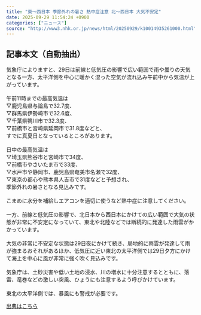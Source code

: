 ```yaml
---
title: "東～西日本 季節外れの暑さ 熱中症注意 北～西日本 大気不安定"
date: 2025-09-29 11:54:24 +0900
categories: ["ニュース"]
source: "http://www3.nhk.or.jp/news/html/20250929/k10014935261000.html"
---
```


## 記事本文（自動抽出）
<div><div class="body-text">
										<p>気象庁によりますと、29日は前線と低気圧の影響で広い範囲で雨や曇りの天気となる一方、太平洋側を中心に暖かく湿った空気が流れ込み午前中から気温が上がっています。<br><br>午前11時までの最高気温は<br>▽鹿児島県与論島で32.7度、<br>▽群馬県伊勢崎市で32.6度、<br>▽千葉県鴨川市で32.3度、<br>▽前橋市と宮崎県延岡市で31.8度などと、<br>すでに真夏日となっているところがあります。<br><br>日中の最高気温は<br>▽埼玉県熊谷市と宮崎市で34度、<br>▽前橋市やさいたま市で33度、<br>▽水戸市や静岡市、鹿児島県奄美市名瀬で32度、<br>▽東京の都心や熊本県人吉市で31度などと予想され、<br>季節外れの暑さとなる見込みです。<br><br>こまめに水分を補給しエアコンを適切に使うなど熱中症に注意してください。<br><br>一方、前線と低気圧の影響で、北日本から西日本にかけての広い範囲で大気の状態が非常に不安定になっていて、東北や北陸などでは断続的に発達した雨雲がかかっています。<br><br>大気の非常に不安定な状態は29日夜にかけて続き、局地的に雨雲が発達して雨が強まるおそれがあるほか、低気圧に近い東北の太平洋側では29日夕方にかけて海上を中心に風が非常に強く吹く見込みです。<br><br>気象庁は、土砂災害や低い土地の浸水、川の増水に十分注意するとともに、落雷、竜巻などの激しい突風、ひょうにも注意するよう呼びかけています。<br><br>東北の太平洋側では、暴風にも警戒が必要です。</p>
								</div>
							</div>

[出典はこちら](http://www3.nhk.or.jp/news/html/20250929/k10014935261000.html)
